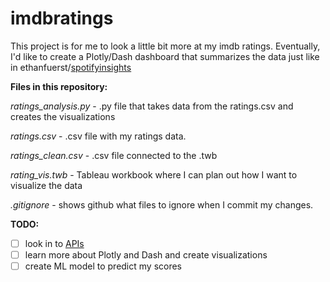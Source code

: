# imdbratings

This project is for me to look a little bit more at my imdb ratings. Eventually, I'd like to create a Plotly/Dash dashboard that summarizes the data just like in ethanfuerst/[spotifyinsights](https://github.com/ethanfuerst/spotifyinsights)

**Files in this repository:**

*ratings_analysis.py* - .py file that takes data from the ratings.csv and creates the visualizations

*ratings.csv* - .csv file with my ratings data.

*ratings_clean.csv* - .csv file connected to the .twb

*rating_vis.twb* - Tableau workbook where I can plan out how I want to visualize the data

*.gitignore* - shows github what files to ignore when I commit my changes.

**TODO:**

- [ ] look in to [APIs](http://www.omdbapi.com/)
- [ ] learn more about Plotly and Dash and create visualizations
- [ ] create ML model to predict my scores
